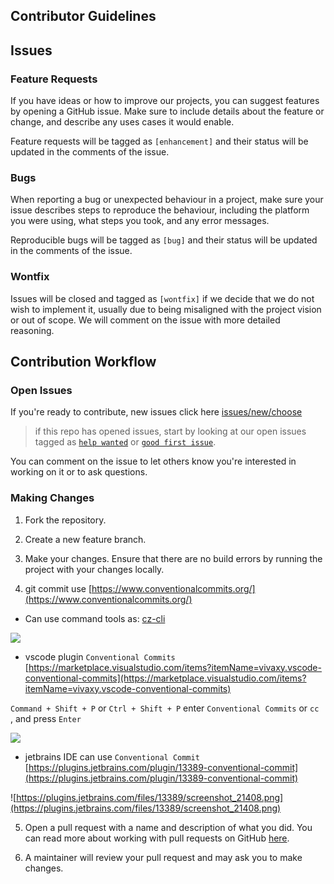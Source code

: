 ## Contributor Guidelines

## Issues

### Feature Requests

If you have ideas or how to improve our projects, you can suggest features by opening a GitHub issue. Make sure to include details about the feature or change, and describe any uses cases it would enable.

Feature requests will be tagged as `[enhancement]` and their status will be updated in the comments of the issue.

### Bugs

When reporting a bug or unexpected behaviour in a project, make sure your issue describes steps to reproduce the behaviour, including the platform you were using, what steps you took, and any error messages.

Reproducible bugs will be tagged as `[bug]` and their status will be updated in the comments of the issue.

### Wontfix

Issues will be closed and tagged as `[wontfix]` if we decide that we do not wish to implement it, usually due to being misaligned with the project vision or out of scope. We will comment on the issue with more detailed reasoning.

## Contribution Workflow

### Open Issues

If you're ready to contribute, new issues click here [issues/new/choose](../../../../issues/new/choose)

> if this repo has opened issues, start by looking at our open issues tagged as [`help wanted`](../../../../issues?q=is%3Aopen+is%3Aissue+label%3A"help+wanted") or [`good first issue`](../../../../issues?q=is%3Aopen+is%3Aissue+label%3A"good+first+issue").

You can comment on the issue to let others know you're interested in working on it or to ask questions.

### Making Changes

1. Fork the repository.

2. Create a new feature branch.

3. Make your changes. Ensure that there are no build errors by running the project with your changes locally.

4. git commit use [https://www.conventionalcommits.org/](https://www.conventionalcommits.org/)

  - Can use command tools as: [cz-cli](https://github.com/commitizen/cz-cli#conventional-commit-messages-as-a-global-utility)

![](https://github.com/commitizen/cz-cli/raw/master/meta/screenshots/add-commit.png)

  - vscode plugin `Conventional Commits`  [https://marketplace.visualstudio.com/items?itemName=vivaxy.vscode-conventional-commits](https://marketplace.visualstudio.com/items?itemName=vivaxy.vscode-conventional-commits)

`Command + Shift + P` or `Ctrl + Shift + P` enter `Conventional Commits` or `cc `, and press `Enter`

![](https://github.com/vivaxy/vscode-conventional-commits/raw/HEAD/assets/docs/demo.gif)

  - jetbrains IDE can use `Conventional Commit` [https://plugins.jetbrains.com/plugin/13389-conventional-commit](https://plugins.jetbrains.com/plugin/13389-conventional-commit)

![https://plugins.jetbrains.com/files/13389/screenshot_21408.png](https://plugins.jetbrains.com/files/13389/screenshot_21408.png)

5. Open a pull request with a name and description of what you did. You can read more about working with pull requests on GitHub [here](https://help.github.com/en/articles/creating-a-pull-request-from-a-fork).

6. A maintainer will review your pull request and may ask you to make changes.
